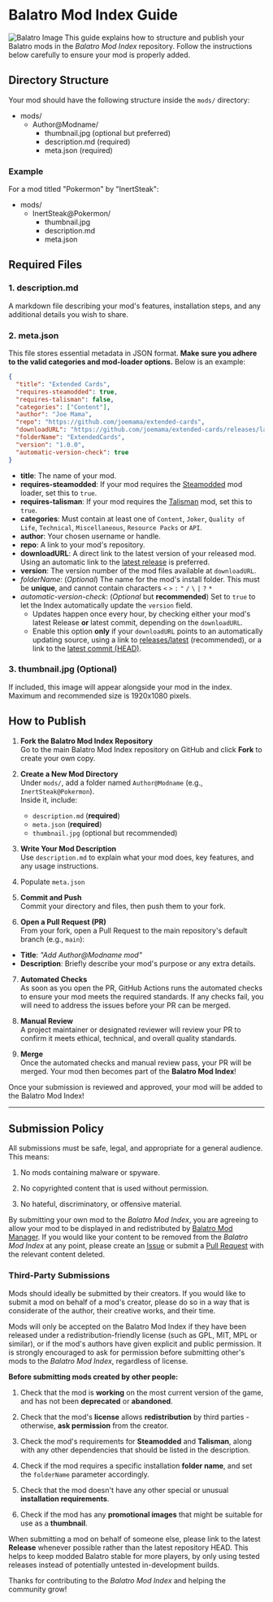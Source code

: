 # Balatro Mod Index Guide
![Balatro Image](https://github.com/skyline69/balatro-mod-index/blob/main/media/Balatro.jpg?raw=true)
This guide explains how to structure and publish your Balatro mods in the *Balatro Mod Index* repository. Follow the instructions below carefully to ensure your mod is properly added.

## Directory Structure

Your mod should have the following structure inside the `mods/` directory:
- mods/
    - Author@Modname/
        - thumbnail.jpg (optional but preferred)
        - description.md (required)
        - meta.json (required)

### Example
For a mod titled "Pokermon" by "InertSteak":

- mods/
    - InertSteak@Pokermon/
        - thumbnail.jpg
        - description.md
        - meta.json

## Required Files

### 1. description.md
A markdown file describing your mod's features, installation steps, and any additional details you wish to share.

### 2. meta.json
This file stores essential metadata in JSON format. **Make sure you adhere to the valid categories and mod-loader options.** Below is an example:
```json
{
  "title": "Extended Cards",
  "requires-steamodded": true,
  "requires-talisman": false,
  "categories": ["Content"],
  "author": "Joe Mama",
  "repo": "https://github.com/joemama/extended-cards",
  "downloadURL": "https://github.com/joemama/extended-cards/releases/latest/extended-cards.zip",
  "folderName": "ExtendedCards",
  "version": "1.0.0",
  "automatic-version-check": true
}

```
- **title**: The name of your mod.
- **requires-steamodded**: If your mod requires the [Steamodded](https://github.com/Steamodded/smods) mod loader, set this to `true`.
- **requires-talisman**: If your mod requires the [Talisman](https://github.com/MathIsFun0/Talisman) mod, set this to `true`.
- **categories**: Must contain at least one of `Content`, `Joker`, `Quality of Life`, `Technical`, `Miscellaneous`, `Resource Packs` or `API`.
- **author**: Your chosen username or handle.
- **repo**: A link to your mod's repository.
- **downloadURL**: A direct link to the latest version of your released mod. Using an automatic link to the [latest release](https://docs.github.com/en/repositories/releasing-projects-on-github/linking-to-releases) is preferred.
- **version**: The version number of the mod files available at `downloadURL`.
- *folderName*: (*Optional*) The name for the mod's install folder. This must be **unique**, and cannot contain characters `<` `>` `:` `"` `/` `\` `|` `?` `*`
- *automatic-version-check*: (*Optional* but **recommended**) Set to `true` to let the Index automatically update the `version` field.
    - Updates happen once every hour, by checking either your mod's latest Release **or** latest commit, depending on the `downloadURL`.
    - Enable this option **only** if your `downloadURL` points to an automatically updating source, using a link to [releases/latest](https://docs.github.com/en/repositories/releasing-projects-on-github/linking-to-releases) (recommended), or a link to the [latest commit (HEAD)](https://docs.github.com/en/repositories/working-with-files/using-files/downloading-source-code-archives#source-code-archive-urls).

### 3. thumbnail.jpg (Optional)
If included, this image will appear alongside your mod in the index. Maximum and recommended size is 1920x1080 pixels.

## How to Publish

1. **Fork the Balatro Mod Index Repository**  
   Go to the main Balatro Mod Index repository on GitHub and click **Fork** to create your own copy.

2. **Create a New Mod Directory**  
   Under `mods/`, add a folder named `Author@Modname` (e.g., `InertSteak@Pokermon`).  
   Inside it, include:  
   - `description.md` (**required**)  
   - `meta.json` (**required**)  
   - `thumbnail.jpg` (optional but recommended)

3. **Write Your Mod Description**  
   Use `description.md` to explain what your mod does, key features, and any usage instructions.

4. Populate `meta.json`

5. **Commit and Push**  
Commit your directory and files, then push them to your fork.

6. **Open a Pull Request (PR)**  
From your fork, open a Pull Request to the main repository's default branch (e.g., `main`):  
- **Title**: *"Add Author@Modname mod"*  
- **Description**: Briefly describe your mod's purpose or any extra details.

7. **Automated Checks**  
As soon as you open the PR, GitHub Actions runs the automated checks to ensure your mod meets the required standards. If any checks fail, you will need to address the issues before your PR can be merged.

8. **Manual Review**  
A project maintainer or designated reviewer will review your PR to confirm it meets ethical, technical, and overall quality standards.

9. **Merge**  
Once the automated checks and manual review pass, your PR will be merged. Your mod then becomes part of the **Balatro Mod Index**!

Once your submission is reviewed and approved, your mod will be added to the Balatro Mod Index!

---

## Submission Policy

All submissions must be safe, legal, and appropriate for a general audience. This means:
1. No mods containing malware or spyware.

2. No copyrighted content that is used without permission.
   
3. No hateful, discriminatory, or offensive material.

By submitting your own mod to the *Balatro Mod Index*, you are agreeing to allow your mod to be displayed in and redistributed by [Balatro Mod Manager](https://github.com/skyline69/balatro-mod-manager/).
If you would like your content to be removed from the *Balatro Mod Index* at any point, please create an [Issue](https://github.com/skyline69/balatro-mod-index/issues) or submit a [Pull Request](https://github.com/skyline69/balatro-mod-manager/pulls) with the relevant content deleted.


### Third-Party Submissions
Mods should ideally be submitted by their creators. If you would like to submit a mod on behalf of a mod's creator, please do so in a way that is considerate of the author, their creative works, and their time.

Mods will only be accepted on the Balatro Mod Index if they have been released under a redistribution-friendly license (such as GPL, MIT, MPL or similar), or if the mod's authors have given explicit and public permission.
It is strongly encouraged to ask for permission before submitting other's mods to the *Balatro Mod Index*, regardless of license.

**Before submitting mods created by other people:**
1. Check that the mod is **working** on the most current version of the game, and has not been **deprecated** or **abandoned**.

2. Check that the mod's **license** allows **redistribution** by third parties - otherwise, **ask permission** from the creator.
   
3. Check the mod's requirements for **Steamodded** and **Talisman**, along with any other dependencies that should be listed in the description.
   
4. Check if the mod requires a specific installation **folder name**, and set the `folderName` parameter accordingly.
   
5. Check that the mod doesn't have any other special or unusual **installation requirements**.
   
6. Check if the mod has any **promotional images** that might be suitable for use as a **thumbnail**.

When submitting a mod on behalf of someone else, please link to the latest **Release** whenever possible rather than the latest repository HEAD.
This helps to keep modded Balatro stable for more players, by only using tested releases instead of potentially untested in-development builds.


Thanks for contributing to the *Balatro Mod Index* and helping the community grow! 
